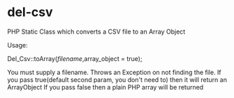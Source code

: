 del-csv
=======

PHP Static Class which converts a CSV file to an Array Object

Usage:

Del_Csv::toArray($filename,$array_object = true);

You must supply a filename. Throws an Exception on not finding the file.
If you pass true(default second param, you don't need to) then it will return an ArrayObject
If you pass false then a plain PHP array will be returned
